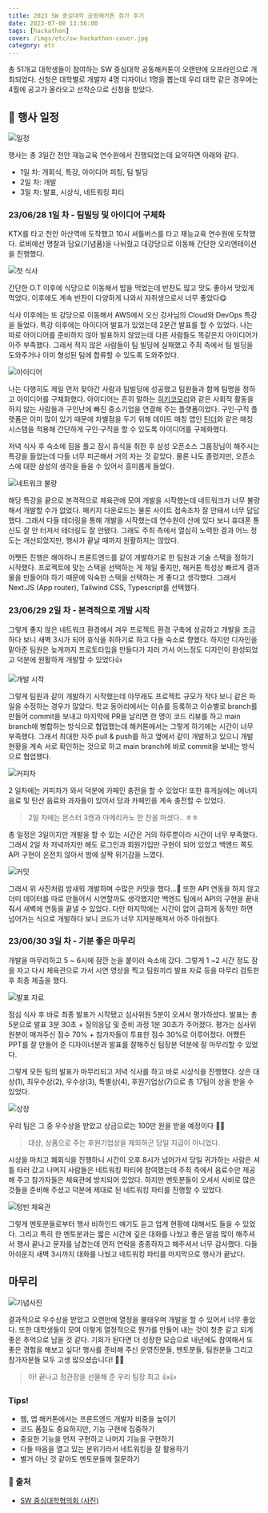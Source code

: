 ```yaml
---
title: 2023 SW 중심대학 공동해커톤 참가 후기
date: 2023-07-08 13:56:00
tags: [hackathon]
cover: /imgs/etc/sw-hackathon-cover.jpg
category: etc
---
```


총 51개교 대학생들이 참여하는 SW 중심대학 공동해커톤이 오랜만에 오프라인으로 개최되었다. 신청은 대학별로 개발자 4명 디자이너 1명을 뽑는데 우리 대학 같은 경우에는 4월에 공고가 올라오고 선착순으로 신청을 받았다.

## 📅 행사 일정

![일정](/imgs/etc/IMG_5088%20Medium.jpeg)

행사는 총 3일간 천안 재능교육 연수원에서 진행되었는데 요약하면 아래와 같다.

- 1일 차: 개회식, 특강, 아이디어 피칭, 팀 빌딩
- 2일 차: 개발
- 3일 차: 발표, 시상식, 네트워킹 파티

### 23/06/28 1일 차 - 팀빌딩 및 아이디어 구체화

KTX를 타고 천안 아산역에 도착했고 10시 셔틀버스를 타고 재능교육 연수원에 도착했다. 로비에선 명찰과 담요(기념품)을 나눠줬고 대강당으로 이동해 간단한 오리엔테이션을 진행했다.

![첫 식사](/imgs/etc/2023-07-07-16-11-38.jpeg)

간단한 O.T 이후에 식당으로 이동해서 밥을 먹었는데 반찬도 많고 맛도 좋아서 맛있게 먹었다. 이후에도 계속 반찬이 다양하게 나와서 자취생으로서 너무 좋았다😋

식사 이후에는 또 강당으로 이동해서 AWS에서 오신 강사님의 Cloud와 DevOps 특강을 들었다. 특강 이후에는 아이디어 발표가 있었는데 2분간 발표를 할 수 있었다. 나는 따로 아이디어를 준비하지 않아 발표하지 않았는데 다른 사람들도 똑같은지 아이디어가 아주 부족했다. 그래서 적지 않은 사람들이 팀 빌딩에 실패했고 주최 측에서 팀 빌딩을 도와주거나 이미 형성된 팀에 합류할 수 있도록 도와주었다.

![아이디어](/imgs/etc/5초.jpg)

나는 다행히도 제일 먼저 찾아간 사람과 팀빌딩에 성공했고 팀원들과 함께 팀명을 정하고 아이디어를 구체화했다. 아이디어는 흔히 말하는 [히키코모리](https://ko.wikipedia.org/wiki/%ED%9E%88%ED%82%A4%EC%BD%94%EB%AA%A8%EB%A6%AC)와 같은 사회적 활동을 하지 않는 사람들과 구인난에 빠진 중소기업을 연결해 주는 플랫폼이었다. 구인·구직 플랫폼은 이미 많이 있기 때문에 차별점을 두기 위해 데이트 매칭 앱인 [틴더](https://tinder.com/ko)와 같은 매칭 시스템을 적용해 간단하게 구인·구직을 할 수 있도록 아이디어를 구체화했다.

저녁 식사 후 숙소에 짐을 풀고 잠시 휴식을 취한 후 삼성 오픈소스 그룹장님이 해주시는 특강을 들었는데 다들 너무 피곤해서 거의 자는 것 같았다. 물론 나도 졸렸지만, 오픈소스에 대한 삼성의 생각을 들을 수 있어서 흥미롭게 들었다.

![네트워크 불량](/imgs/etc/Screenshot-2023-07-07-at-4.50.23-PM.png)

해당 특강을 끝으로 본격적으로 체육관에 모여 개발을 시작했는데 네트워크가 너무 불량해서 개발할 수가 없었다. 패키지 다운로드는 물론 사이트 접속조차 잘 안돼서 너무 답답했다. 그래서 다들 테더링을 통해 개발을 시작했는데 연수원이 산에 있다 보니 휴대폰 통신도 잘 안 터져서 테더링도 잘 안됐다. 그래도 주최 측에서 열심히 노력한 결과 어느 정도는 개선되었지만, 행사가 끝날 때까지 원활하지는 않았다.

어쨋든 진행은 해야하니 프론트엔드를 같이 개발하기로 한 팀원과 기술 스택을 정하기 시작했다. 프로젝트에 맞는 스택을 선택하는 게 제일 좋지만, 해커톤 특성상 빠르게 결과물을 만들어야 하기 때문에 익숙한 스택을 선택하는 게 좋다고 생각했다. 그래서 Next.JS (App router), Tailwind CSS, Typescript를 선택했다.

### 23/06/29 2일 차 - 본격적으로 개발 시작

그렇게 좋지 않은 네트워크 환경에서 겨우 프로젝트 환경 구축에 성공하고 개발을 조금 하다 보니 새벽 3시가 되어 휴식을 취하기로 하고 다들 숙소로 향했다. 하지만 디자인을 맡아준 팀원은 늦게까지 프로토타입을 만들다가 자러 가서 어느정도 디자인이 완성되었고 덕분에 원활하게 개발할 수 있었다👍

![개발 시작](/imgs/etc/IMG_D0D4ACB54B39-1.jpeg)

그렇게 팀원과 같이 개발하기 시작했는데 아무래도 프로젝트 규모가 작다 보니 같은 파일을 수정하는 경우가 많았다. 학교 동아리에서는 이슈를 등록하고 이슈별로 branch를 만들어 commit을 보내고 마지막에 PR을 날리면 한 명이 코드 리뷰를 하고 main branch에 병합하는 방식으로 협업했는데 해커톤에서는 그렇게 하기에는 시간이 너무 부족했다. 그래서 최대한 자주 pull & push를 하고 옆에서 같이 개발하고 있으니 개발 현황을 계속 서로 확인하는 것으로 하고 main branch에 바로 commit을 보내는 방식으로 협업했다.

![커피차](/imgs/etc/Screenshot-2023-07-07-at-9.06.57-PM.png)

2 일차에는 커피차가 와서 덕분에 카페인 충전을 할 수 있었다! 또한 휴게실에는 에너지 음료 및 탄산 음료와 과자들이 있어서 당과 카페인을 계속 충전할 수 있었다.

> 2일 차에는 몬스터 3캔과 아메리카노 한 잔을 마셨다.. ㅎㅎ

총 일정은 3일이지만 개발을 할 수 있는 시간은 거의 하루뿐이라 시간이 너무 부족했다. 그래서 2일 차 저녁까지만 해도 로그인과 회원가입만 구현이 되어 있었고 백엔드 쪽도 API 구현이 온전치 않아서 밤에 살짝 위기감을 느꼈다.

![커밋](/imgs/etc/Screenshot-2023-07-07-at-8.51.33-PM.png)

그래서 위 사진처럼 밤새워 개발하며 수많은 커밋을 했다...🥲 또한 API 연동을 하지 않고 더미 데이터를 따로 만들어서 시연할까도 생각했지만 백엔드 팀에서 API의 구현을 끝내줘서 새벽에 연동을 끝낼 수 있었다. 다만 마지막에는 시간이 없어 급하게 동작만 하면 넘어가는 식으로 개발하다 보니 코드가 너무 지저분해져서 아주 아쉬웠다.

### 23/06/30 3일 차 - 기분 좋은 마무리

개발을 마무리하고 5 \~ 6시에 잠깐 눈을 붙이러 숙소에 갔다. 그렇게 1 \~2 시간 정도 잠을 자고 다시 체육관으로 가서 시연 영상을 찍고 팀원끼리 발표 자료 등을 마무리 검토한 후 최종 제출을 했다.

![발표 자료](/imgs/etc/30초.jpg)

점심 식사 후 바로 최종 발표가 시작됐고 심사위원 5분이 오셔서 평가하셨다. 발표는 총 5분으로 발표 3분 30초 + 질의응답 및 준비 과정 1분 30초가 주어졌다. 평가는 심사위원분이 매겨주신 점수 70% + 참가자들이 투표한 점수 30%로 이루어졌다. 어쨌든 PPT를 잘 만들어 준 디자이너분과 발표를 잘해주신 팀장분 덕분에 잘 마무리할 수 있었다.

그렇게 모든 팀의 발표가 마무리되고 저녁 식사를 하고 바로 시상식을 진행했다. 상은 대상(1), 최우수상(2), 우수상(3), 특별상(4), 후원기업상(7)으로 총 17팀이 상을 받을 수 있었다.

![상장](/imgs/etc/IMG_5068-Medium.jpeg)

우리 팀은 그 중 우수상을 받았고 상금으로는 100만 원을 받을 예정이다 🥳🥳

> 대상, 상품으로 주는 후원기업상을 제외하곤 당일 지급이 아니었다.

시상을 마치고 폐회식을 진행하니 시간이 오후 8시가 넘어가서 당일 귀가하는 사람은 셔틀 타러 갔고 나머지 사람들은 네트워킹 파티에 참여했는데 주최 측에서 음료수만 제공해 주고 참가자들은 체육관에 방치되어 있었다. 하지만 멘토분들이 오셔서 사비로 많은 것들을 준비해 주셨고 덕분에 제대로 된 네트워킹 파티를 진행할 수 있었다.

![텅빈 체육관](/imgs/etc/2023-07-07-16-11-37.jpeg)

그렇게 멘토분들로부터 행사 비하인드 얘기도 듣고 업계 현황에 대해서도 들을 수 있었다. 그리고 특히 한 멘토분과는 짧은 시간에 깊은 대화를 나눴고 좋은 말씀 많이 해주셔서 행사 끝나고 문자를 남겼는데 먼저 연락을 종종하자고 해주셔서 너무 감사했다. 다들 아쉬운지 새벽 3시까지 대화를 나눴고 네트워킹 파티를 마지막으로 행사가 끝났다.

## 마무리

![기념사진](/imgs/etc/KakaoTalk_Photo_2023-07-08-13-29-07.jpeg)

결과적으로 우수상을 받았고 오랜만에 열정을 불태우며 개발을 할 수 있어서 너무 좋았다. 또한 대학생들이 모여 이렇게 열정적으로 뭔가를 만들어 내는 것이 청춘 같고 되게 좋은 추억으로 남을 것 같다. 기회가 된다면 더 성장한 모습으로 내년에도 참여해서 또 좋은 경험을 해보고 싶다! 행사를 준비해 주신 운영진분들, 멘토분들, 팀원분들 그리고 참가자분들 모두 고생 많으셨습니다! 🙇‍♂️

> 아! 끝나고 정관장을 선물해 준 우리 팀장 최고 👍👍

### Tips!

- 웹, 앱 해커톤에서는 프론트엔드 개발자 비중을 높이기
- 코드 품질도 중요하지만, 기능 구현에 집중하기
- 중요한 기능을 먼저 구현하고 나머지 기능을 구현하기
- 다들 마음을 열고 있는 분위기라서 네트워킹을 잘 활용하기
- 별거 아닌 것 같아도 멘토분들께 질문하기

### 🔗 출처

- [SW 중심대학협의회 (사진)](https://www.swuniv.kr/61/?bmode=view&idx=15593367&back_url=&t=board&page=1)
